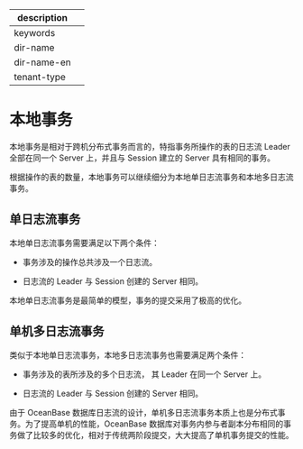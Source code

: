 |description||
|---|---|
|keywords||
|dir-name||
|dir-name-en||
|tenant-type||

# 本地事务

本地事务是相对于跨机分布式事务而言的，特指事务所操作的表的日志流 Leader 全部在同一个 Server 上，并且与 Session 建立的 Server 具有相同的事务。

根据操作的表的数量，本地事务可以继续细分为本地单日志流事务和本地多日志流事务。

## 单日志流事务

本地单日志流事务需要满足以下两个条件：

* 事务涉及的操作总共涉及一个日志流。

* 日志流的 Leader 与 Session 创建的 Server 相同。

本地单日志流事务是最简单的模型，事务的提交采用了极高的优化。

## 单机多日志流事务

类似于本地单日志流事务，本地多日志流事务也需要满足两个条件：

* 事务涉及的表所涉及的多个日志流， 其 Leader 在同一个 Server 上。

* 日志流的 Leader 与 Session 创建的 Server 相同。

由于 OceanBase 数据库日志流的设计，单机多日志流事务本质上也是分布式事务。为了提高单机的性能，OceanBase 数据库对事务内参与者副本分布相同的事务做了比较多的优化，相对于传统两阶段提交，大大提高了单机事务提交的性能。
